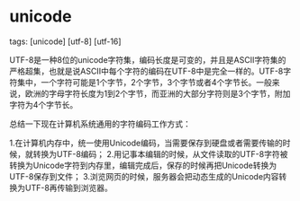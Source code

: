 # unicode
tags: [unicode] [utf-8] [utf-16]

UTF-8是一种8位的unicode字符集，编码长度是可变的，并且是ASCII字符集的严格超集，也就是说ASCII中每个字符的编码在UTF-8中是完全一样的。UTF-8字符集中，一个字符可能是1个字节，2个字节，3个字节或者4个字节长。一般来说，欧洲的字母字符长度为1到2个字节，而亚洲的大部分字符则是3个字节，附加字符为4个字节长。


总结一下现在计算机系统通用的字符编码工作方式：

1.在计算机内存中，统一使用Unicode编码，当需要保存到硬盘或者需要传输的时候，就转换为UTF-8编码；
2.用记事本编辑的时候，从文件读取的UTF-8字符被转换为Unicode字符到内存里，编辑完成后，保存的时候再把Unicode转换为UTF-8保存到文件；
3.浏览网页的时候，服务器会把动态生成的Unicode内容转换为UTF-8再传输到浏览器。

[1]:http://my.oschina.net/goal/blog/201032?fromerr=jwG6hRgG "JavaScript: 详解Base64编码和解码"
[2]:http://www.cnblogs.com/kevin2chen/p/6424269.html "Unicode字符集和编码方式"
[3]:http://www.360doc.com/content/15/0807/12/14359545_490082126.shtml "Unicode字符编码标准"
